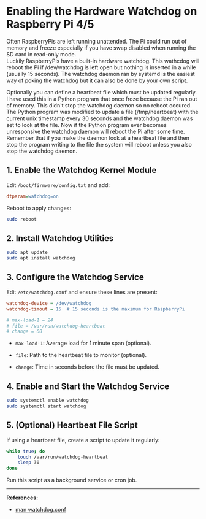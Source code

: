 # Enabling the Hardware Watchdog on Raspberry Pi 4/5

Often RaspberryPis are left running unattended. The Pi could run out of memory and freeze especially
if you have swap disabled when running the SD card in read-only mode.  
Luckily RaspberryPis have a built-in hardware watchdog.
This wathcdog will reboot the Pi if /dev/watchdog is left open but nothing is
inserted in a while (usually 15 seconds). The watchdog daemon ran by systemd is the easiest
way of poking the watchdog but it can also be done by your own script.  

Optionally you can define a heartbeat file which must be updated regularly. I have used this in a 
Python program that once froze because the Pi ran out of memory. This didn't stop the watchdog
daemon so no reboot occured. The Python program was modified to update a file (/tmp/heartbeat)
with the current unix timestamp every 30 seconds and the watchdog daemon was set to look at the file.
Now if the Python program ever becomes unresponsive the watchdog daemon will reboot the Pi after some time.  
Remember that if you make the daemon look at a heartbeat file and then stop the program writing to the file
the system will reboot unless you also stop the watchdog daemon.

## 1. Enable the Watchdog Kernel Module

Edit `/boot/firmware/config.txt` and add:
```ini
dtparam=watchdog=on
```
Reboot to apply changes:
```sh
sudo reboot
```

## 2. Install Watchdog Utilities

```sh
sudo apt update
sudo apt install watchdog
```

## 3. Configure the Watchdog Service

Edit `/etc/watchdog.conf` and ensure these lines are present:
```ini
watchdog-device = /dev/watchdog  
watchdog-timout = 15  # 15 seconds is the maximum for RaspberryPi

# max-load-1 = 24  
# file = /var/run/watchdog-heartbeat
# change = 60
```
- `max-load-1`: Average load for 1 minute span (optional).  

- `file`: Path to the heartbeat file to monitor (optional).
- `change`: Time in seconds before the file must be updated.

## 4. Enable and Start the Watchdog Service

```sh
sudo systemctl enable watchdog
sudo systemctl start watchdog
```

## 5. (Optional) Heartbeat File Script

If using a heartbeat file, create a script to update it regularly:
```sh
while true; do
    touch /var/run/watchdog-heartbeat
    sleep 30
done
```
Run this script as a background service or cron job.

---

**References:**
- [man watchdog.conf](https://manpages.debian.org/testing/watchdog/watchdog.conf.5.en.html)